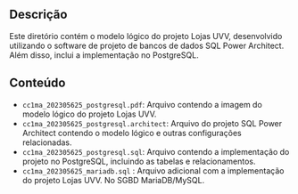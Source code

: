 ## Descrição

Este diretório contém o modelo lógico do projeto Lojas UVV, desenvolvido utilizando o software de projeto de bancos de dados SQL Power Architect. Além disso, inclui a implementação no PostgreSQL.

## Conteúdo

- `cc1ma_202305625_postgresql.pdf`: Arquivo contendo a imagem do modelo lógico do projeto Lojas UVV.
- `cc1ma_202305625_postgresql.architect`: Arquivo do projeto SQL Power Architect contendo o modelo lógico e outras configurações relacionadas.
-  `cc1ma_202305625_postgresql.sql`: Arquivo contendo a implementação do projeto no PostgreSQL, incluindo as tabelas e relacionamentos.
-  `cc1ma_202305625_mariadb.sql` : Arquivo adicional com a implementação do projeto Lojas UVV. No SGBD MariaDB/MySQL. 
